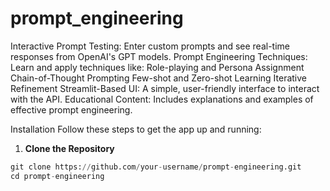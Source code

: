 # prompt_engineering
Interactive Prompt Testing: Enter custom prompts and see real-time responses from OpenAI's GPT models.
Prompt Engineering Techniques: Learn and apply techniques like:
Role-playing and Persona Assignment
Chain-of-Thought Prompting
Few-shot and Zero-shot Learning
Iterative Refinement
Streamlit-Based UI: A simple, user-friendly interface to interact with the API.
Educational Content: Includes explanations and examples of effective prompt engineering.

Installation
Follow these steps to get the app up and running:

1. **Clone the Repository**
```python
git clone https://github.com/your-username/prompt-engineering.git
cd prompt-engineering

```

